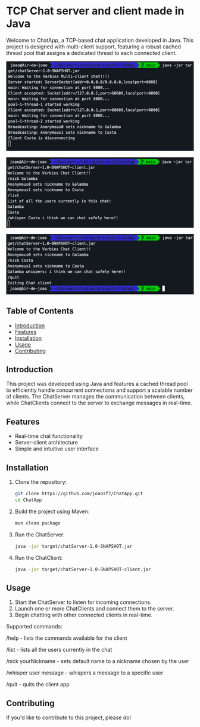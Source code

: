 # TCP Chat server and client made in Java
Welcome to ChatApp, a TCP-based chat application developed in Java. This project is designed with multi-client support, featuring a robust cached thread pool that assigns a dedicated thread to each connected client.

![ChatServer image](screenshots/server.png)

![ChatClient1 image](screenshots/client1.png)

![ChatClient2 image](screenshots/client2.png)

## Table of Contents

- [Introduction](#introduction)
- [Features](#features)
- [Installation](#installation)
- [Usage](#usage)
- [Contributing](#contributing)

## Introduction

This project was developed using Java and features a cached thread pool to efficiently handle concurrent connections and support a scalable number of clients. The ChatServer manages the communication between clients, while ChatClients connect to the server to exchange messages in real-time.


## Features

- Real-time chat functionality
- Server-client architecture
- Simple and intuitive user interface

## Installation

1. Clone the repository:

    ```bash
    git clone https://github.com/joaosf7/ChatApp.git
    cd ChatApp
    ```

2. Build the project using Maven:

    ```bash
    mvn clean package
    ```

3. Run the ChatServer:

    ```bash
    java -jar target/chatServer-1.0-SNAPSHOT.jar
    ```

4. Run the ChatClient:

    ```bash
    java -jar target/chatServer-1.0-SNAPSHOT-client.jar
    ```

## Usage

1. Start the ChatServer to listen for incoming connections.
2. Launch one or more ChatClients and connect them to the server.
3. Begin chatting with other connected clients in real-time.

Supported commands:

/help - lists the commands available for the client

/list - lists all the users currently in the chat

/nick yourNickname - sets default name to a nickname chosen by the user

/whisper user message - whispers a message to a specific user

/quit - quits the client app

## Contributing

If you'd like to contribute to this project, please do!
